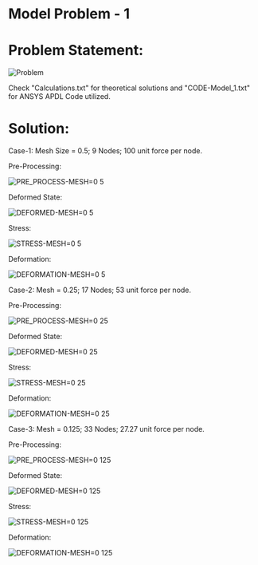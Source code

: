 # Model Problem - 1

# Problem Statement:

![Problem](https://user-images.githubusercontent.com/68963724/103413162-5bae5600-4b9e-11eb-94ff-fa898ef234cf.png)

Check "Calculations.txt" for theoretical solutions and "CODE-Model_1.txt" for ANSYS APDL Code utilized.

# Solution:

  Case-1: Mesh Size = 0.5; 9 Nodes; 100 unit force per node.
  
  Pre-Processing:
  
  ![PRE_PROCESS-MESH=0 5](https://user-images.githubusercontent.com/68963724/103413283-e2633300-4b9e-11eb-8d69-68f4a3743e6a.png)
  
  
  Deformed State:
  
  ![DEFORMED-MESH=0 5](https://user-images.githubusercontent.com/68963724/103413366-31a96380-4b9f-11eb-96c2-7ed5d0a313c4.png)
  
  
  Stress:
  
  ![STRESS-MESH=0 5](https://user-images.githubusercontent.com/68963724/103413385-4a197e00-4b9f-11eb-86ee-7f48b9e834c5.png)
  
  
  Deformation:
  
  ![DEFORMATION-MESH=0 5](https://user-images.githubusercontent.com/68963724/103413396-57cf0380-4b9f-11eb-99f5-43fc11009185.png)
  
  
  Case-2: Mesh = 0.25; 17 Nodes; 53 unit force per node.
  
  Pre-Processing:
  
  ![PRE_PROCESS-MESH=0 25](https://user-images.githubusercontent.com/68963724/103413640-7c77ab00-4ba0-11eb-968a-291f1c861a21.png)
  
  
  Deformed State:
  
  ![DEFORMED-MESH=0 25](https://user-images.githubusercontent.com/68963724/103413660-8c8f8a80-4ba0-11eb-8da5-4ed2aad44a78.png)
  
  
  Stress:
  
  ![STRESS-MESH=0 25](https://user-images.githubusercontent.com/68963724/103413680-99ac7980-4ba0-11eb-9775-be27e8de2423.png)
  
  
  Deformation:
  
  ![DEFORMATION-MESH=0 25](https://user-images.githubusercontent.com/68963724/103413697-a5983b80-4ba0-11eb-84bd-fcd2a8265759.png)
  
  
  Case-3: Mesh = 0.125; 33 Nodes; 27.27 unit force per node.
  
  Pre-Processing:
  
  ![PRE_PROCESS-MESH=0 125](https://user-images.githubusercontent.com/68963724/103413735-c496cd80-4ba0-11eb-8011-23e0f216b824.png)
  
  
  Deformed State:
  
  ![DEFORMED-MESH=0 125](https://user-images.githubusercontent.com/68963724/103413750-d2e4e980-4ba0-11eb-9ec8-725f3486d179.png)
  
  
  Stress:
  
  ![STRESS-MESH=0 125](https://user-images.githubusercontent.com/68963724/103413763-de381500-4ba0-11eb-92d2-582120d7867e.png)
  
  
  Deformation:
  
  ![DEFORMATION-MESH=0 125](https://user-images.githubusercontent.com/68963724/103413777-eb550400-4ba0-11eb-9285-0454471d498f.png)
